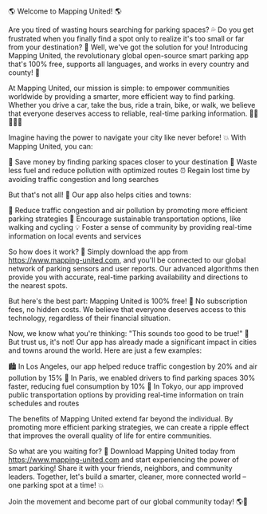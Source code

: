 🌎 Welcome to Mapping United! 🌎

Are you tired of wasting hours searching for parking spaces? 💦 Do you get frustrated when you finally find a spot only to realize it's too small or far from your destination? 🤯 Well, we've got the solution for you! Introducing Mapping United, the revolutionary global open-source smart parking app that's 100% free, supports all languages, and works in every country and county! 🌟

At Mapping United, our mission is simple: to empower communities worldwide by providing a smarter, more efficient way to find parking. Whether you drive a car, take the bus, ride a train, bike, or walk, we believe that everyone deserves access to reliable, real-time parking information. 🚗🚌🛬🚴‍♀️

Imagine having the power to navigate your city like never before! 💥 With Mapping United, you can:

💸 Save money by finding parking spaces closer to your destination
💪 Waste less fuel and reduce pollution with optimized routes
⏰ Regain lost time by avoiding traffic congestion and long searches

But that's not all! 🤔 Our app also helps cities and towns:

🌆 Reduce traffic congestion and air pollution by promoting more efficient parking strategies
🎯 Encourage sustainable transportation options, like walking and cycling
💡 Foster a sense of community by providing real-time information on local events and services

So how does it work? 🤔 Simply download the app from https://www.mapping-united.com, and you'll be connected to our global network of parking sensors and user reports. Our advanced algorithms then provide you with accurate, real-time parking availability and directions to the nearest spots.

But here's the best part: Mapping United is 100% free! 🎁 No subscription fees, no hidden costs. We believe that everyone deserves access to this technology, regardless of their financial situation.

Now, we know what you're thinking: "This sounds too good to be true!" 🤔 But trust us, it's not! Our app has already made a significant impact in cities and towns around the world. Here are just a few examples:

🏙️ In Los Angeles, our app helped reduce traffic congestion by 20% and air pollution by 15%
🌳 In Paris, we enabled drivers to find parking spaces 30% faster, reducing fuel consumption by 10%
🚂 In Tokyo, our app improved public transportation options by providing real-time information on train schedules and routes

The benefits of Mapping United extend far beyond the individual. By promoting more efficient parking strategies, we can create a ripple effect that improves the overall quality of life for entire communities.

So what are you waiting for? 🎉 Download Mapping United today from https://www.mapping-united.com and start experiencing the power of smart parking! Share it with your friends, neighbors, and community leaders. Together, let's build a smarter, cleaner, more connected world – one parking spot at a time! 💥

Join the movement and become part of our global community today! 🌎👫